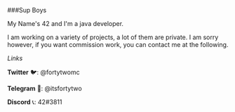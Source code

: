 ###Sup Boys

My Name's 42 and I'm a java developer.

I am working on a variety of projects, a lot of them are private. I am sorry however, if you want commission work, you can contact me at the following.

*Links*

**Twitter**
🐦: @fortytwomc

**Telegram**
📱: @itsfortytwo

**Discord**
📞: 42#3811
